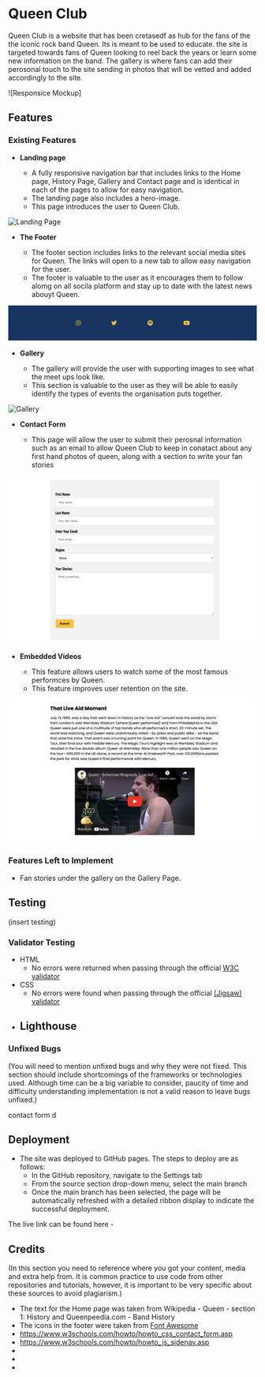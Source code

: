 # Queen Club

Queen Club is a website that has been cretasedf as hub for the fans of the the iconic rock band Queen. Its is meant to be used to educate. the site is targeted towards fans of Queen looking to reel back the years or learn some new information on the band. The gallery is where fans can add their perosonal touch to the site sending in photos that will be vetted and added accordingly to the site. 

![Responsice Mockup] 

## Features 

### Existing Features

- __Landing page__

  - A fully responsive navigation bar that includes links to the Home page, History Page, Gallery and Contact page and is identical in each of the pages to allow for easy navigation.
  - The landing page also includes a hero-image. 
  - This page introduces the user to Queen Club. 

![Landing Page](docs/Screenshot1.png)

- __The Footer__ 

  - The footer section includes links to the relevant social media sites for Queen. The links will open to a new tab to allow easy navigation for the user. 
  - The footer is valuable to the user as it encourages them to follow alomg on all socila platform and stay up to date with the latest news abouyt Queen.

![Footer](docs/Screenshot2.png)

- __Gallery__

  - The gallery will provide the user with supporting images to see what the meet ups look like. 
  - This section is valuable to the user as they will be able to easily identify the types of events the organisation puts together. 

![Gallery](docs/Screenshot3.png)

- __Contact Form__

  - This page will allow the user to submit their perosnal information such as an email to allow Queen Club to keep in conatact about any first hand photos of queen, along with a section to write your fan stories

![Contact Form](docs/Screenshot4.png)

- __Embedded Videos__

  - This feature allows users to watch some of the most famous performces by Queen. 
  - This feature improves user retention on the site. 

![Videos](docs/Screenshot5.png)


### Features Left to Implement

- Fan stories under the gallery on the Gallery Page.  

## Testing 

(insert testing)


### Validator Testing 

- HTML
  - No errors were returned when passing through the official [W3C validator](https://validator.w3.org/nu/?doc=https%3A%2F%2Fcode-institute-org.github.io%2Flove-running-2.0%2Findex.html)
- CSS
  - No errors were found when passing through the official [(Jigsaw) validator](https://jigsaw.w3.org/css-validator/validator?uri=https%3A%2F%2Fvalidator.w3.org%2Fnu%2F%3Fdoc%3Dhttps%253A%252F%252Fcode-institute-org.github.io%252Flove-running-2.0%252Findex.html&profile=css3svg&usermedium=all&warning=1&vextwarning=&lang=en#css)
- Lighthouse
  - 

### Unfixed Bugs

(You will need to mention unfixed bugs and why they were not fixed. This section should include shortcomings of the frameworks or technologies used. Although time can be a big variable to consider, paucity of time and difficulty understanding implementation is not a valid reason to leave bugs unfixed.)

contact form d

## Deployment 

- The site was deployed to GitHub pages. The steps to deploy are as follows: 
  - In the GitHub repository, navigate to the Settings tab 
  - From the source section drop-down menu, select the main branch
  - Once the main branch has been selected, the page will be automatically refreshed with a detailed ribbon display to indicate the successful deployment. 

The live link can be found here - 


## Credits 

(In this section you need to reference where you got your content, media and extra help from. It is common practice to use code from other repositories and tutorials, however, it is important to be very specific about these sources to avoid plagiarism.)

- The text for the Home page was taken from Wikipedia - Queen - section 1: History and Queenpeedia.com - Band History
- The icons in the footer were taken from [Font Awesome](https://fontawesome.com/)
- https://www.w3schools.com/howto/howto_css_contact_form.asp
- https://www.w3schools.com/howto/howto_js_sidenav.asp 
- 
- 
- 
